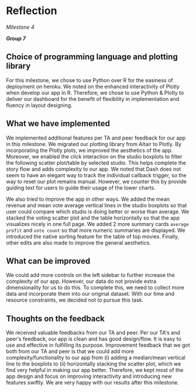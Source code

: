 # Reflection

_Milestone 4_

_**Group 7**_

## Choice of programming language and plotting library
For this milestone, we chose to use Python over R for the easiness of deployment on heroku. We noted on the enhanced interactivity of Plotly when develop our app in R. Therefore, we chose to use Python & Plotly to deliver our dashboard for the benefit of flexibility in implementation and fluency in layout designing. 

## What we have implemented
We implemented additional features per TA and peer feedback for our app in this milestone. We migrated our plotting library from Altair to Plotly. By incorporating the Plotly plots, we improved the aesthetics of the app. Moreover, we enabled the click interaction on the studio boxplots to filter the following scatter plot/table by selected studio. This helps complete the story flow and adds complexity to our app. We noted that Dash does not seem to have an elegant way to track the individual callback trigger, so the way to reset our plot remains manual. However, we counter this by provide guiding text for users to guide their usage of the lower charts.

We also tried to improve the app in other ways. We added the mean revenue and mean vote average vertical lines in the studio boxplots so that user could compare which studio is doing better or worse than average. We stacked the voting scatter plot and the table horizontally so that the app visualizes nicely in one full page. We added 2 more summary cards `average profit` and `vote count` so that more numeric summaries are displayed. We introduced the native sorting feature for the table of top movies. Finally, other edits are also made to improve the general aesthetics. 

## What can be improved
We could add more controls on the left sidebar to further increase the complexity of our app. However, our data do not provide extra dimensionality for us to do this. To complete this, we need to collect more data and incorporate them into our original dataset. With our time and resource constraints, we decided not to pursue this task. 

## Thoughts on the feedback
We received valuable feedbacks from our TA and peer. Per our TA's and peer's feedback, our app is clean and has good design/flow. It is easy to use and effective in fulfilling its purpose. Improvement feedback that we got both from our TA and peer is that we could add more complexity/functionality to our app from (i) adding a median/mean vertical line to the boxplots to (ii) horizontally stacking the scatter plot, which we find very helpful in making our app better. Therefore, we kept most of the app design and focus on improving interactivity and introducing new features swiftly. We are very happy with our results after this milestone.

